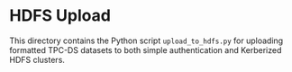 # HDFS Upload

This directory contains the Python script `upload_to_hdfs.py` for uploading formatted TPC-DS datasets to both simple authentication and Kerberized HDFS clusters. 